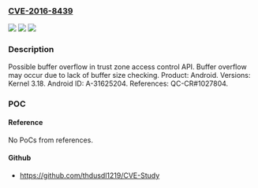 ### [CVE-2016-8439](https://cve.mitre.org/cgi-bin/cvename.cgi?name=CVE-2016-8439)
![](https://img.shields.io/static/v1?label=Product&message=Android&color=blue)
![](https://img.shields.io/static/v1?label=Version&message=n%2Fa&color=blue)
![](https://img.shields.io/static/v1?label=Vulnerability&message=Buffer%20Overflow&color=brighgreen)

### Description

Possible buffer overflow in trust zone access control API. Buffer overflow may occur due to lack of buffer size checking. Product: Android. Versions: Kernel 3.18. Android ID: A-31625204. References: QC-CR#1027804.

### POC

#### Reference
No PoCs from references.

#### Github
- https://github.com/thdusdl1219/CVE-Study

